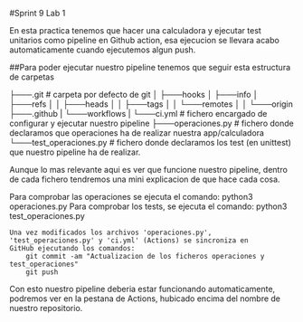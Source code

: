 #Sprint 9 Lab 1

En esta practica tenemos que hacer una calculadora y ejecutar test unitarios como  pipeline en Github action, esa ejecucion se llevara acabo automaticamente cuando ejecutemos algun push.

##Para poder ejecutar nuestro pipeline tenemos que seguir esta estructura de carpetas


├───.git # carpeta por defecto de git
│   ├───hooks
│   ├───info
│   ├───refs
│   │   ├───heads
│   │   ├───tags
│   │   └───remotes
│   │       └───origin
├───.github
|    └───workflows
|        └───ci.yml # fichero encargado de configurar y ejecutar nuestro pipeline
├───operaciones.py # fichero donde declaramos que operaciones ha de realizar nuestra app/calculadora
└───test_operaciones.py # fichero donde declaramos los test (en unittest) que nuestro pipeline ha de realizar.

Aunque lo mas relevante aqui es ver que funcione nuestro pipeline, dentro de cada fichero tendremos una mini explicacion de que hace cada cosa.

Para comprobar las operaciones se ejecuta el comando:
		python3 operaciones.py
	Para comprobar los tests, se ejecuta el comando: 
		python3 test_operaciones.py
	
	Una vez modificados los archivos 'operaciones.py', 'test_operaciones.py' y 'ci.yml' (Actions) se sincroniza en 
	GitHub ejecutando los comandos:
		git commit -am "Actualizacion de los ficheros operaciones y test_operaciones" 
		git push

Con esto nuestro pipeline deberia estar funcionando automaticamente, podremos ver en la pestana de Actions, hubicado encima del nombre de nuestro repositorio.

